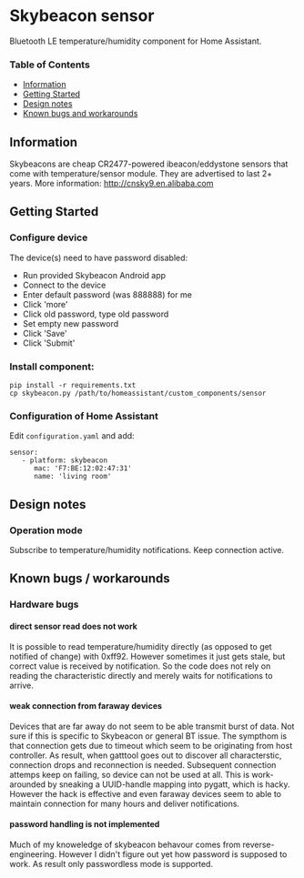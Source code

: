 # Skybeacon sensor

Bluetooth LE temperature/humidity component for Home Assistant.

### Table of Contents
* [Information](#information)
* [Getting Started](#getting-started)
* [Design notes](#design-notes)
* [Known bugs and workarounds](#known-bugs-workarounds)

## Information

Skybeacons are cheap CR2477-powered ibeacon/eddystone sensors that come with temperature/sensor module.
They are advertised to last 2+ years. More information: http://cnsky9.en.alibaba.com

## Getting Started

### Configure device

The device(s) need to have password disabled:

  * Run provided Skybeacon Android app
  * Connect to the device
  * Enter default password (was 888888) for me
  * Click 'more'
  * Click old password, type old password
  * Set empty new password
  * Click 'Save'
  * Click 'Submit'

### Install component:

    pip install -r requirements.txt
    cp skybeacon.py /path/to/homeassistant/custom_components/sensor

### Configuration of Home Assistant

Edit `configuration.yaml` and add:

    sensor:
       - platform: skybeacon
          mac: 'F7:BE:12:02:47:31'
          name: 'living room'

## Design notes

### Operation mode

Subscribe to temperature/humidity notifications. Keep connection active.

## Known bugs / workarounds

### Hardware bugs

#### direct sensor read does not work

It is possible to read temperature/humidity directly (as opposed to get notified of change) with 0xff92.
However sometimes it just gets stale, but correct value is received by notification. So the code does not
rely on reading the characteristic directly and merely waits for notifications to arrive.

#### weak connection from faraway devices

Devices that are far away do not seem to be able transmit burst of data. Not sure if this is specific to
Skybeacon or general BT issue. The sympthom is that connection gets due to timeout which seem to be originating
from host controller. As result, when gatttool goes out to discover all characterstic, connection drops and
reconnection is needed. Subsequent connection attemps keep on failing, so device can not be used at all. This
is work-arounded by sneaking a UUID-handle mapping into pygatt, which is hacky. However the hack is effective
and even faraway devices seem to able to maintain connection for many hours and deliver notifications.

#### password handling is not implemented

Much of my knoweledge of skybeacon behavour comes from reverse-engineering. However I didn't figure out yet how
password is supposed to work. As result only passwordless mode is supported.
